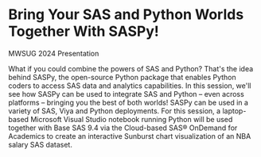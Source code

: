 # Bring Your SAS and Python Worlds Together With SASPy!
MWSUG 2024 Presentation

What if you could combine the powers of SAS and Python? That's the idea behind SASPy, the open-source Python package that enables Python coders to access SAS data and analytics capabilities. In this session, we'll see how SASPy can be used to integrate SAS and Python – even across platforms – bringing you the best of both worlds! SASPy can be used in a variety of SAS, Viya and Python deployments. For this session, a laptop-based Microsoft Visual Studio notebook running Python will be used together with Base SAS 9.4 via the Cloud-based SAS® OnDemand for Academics to create an interactive Sunburst chart visualization of an NBA salary SAS dataset.
